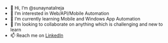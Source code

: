 - 👋 Hi, I’m @sunaynatalreja
- 👀 I’m interested in Web/API/Mobile Automation
- 🌱 I’m currently learning Mobile and Windows App Automation
- 💞️ I’m looking to collaborate on anything which is challenging and new to learn
- 📫 Reach me on [LinkedIn](https://www.linkedin.com/in/sunayna-t-06084628/)

<!---
sunaynatalreja/sunaynatalreja is a ✨ special ✨ repository because its `README.md` (this file) appears on your GitHub profile.
You can click the Preview link to take a look at your changes.
--->

